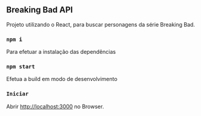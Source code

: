 ## Breaking Bad API

Projeto utilizando o React, para buscar personagens da série Breaking Bad.

### `npm i`

Para efetuar a instalação das dependências 

### `npm start`

Efetua a build em modo de desenvolvimento<br />

### `Iniciar`
Abrir [http://localhost:3000](http://localhost:3000) no Browser.
